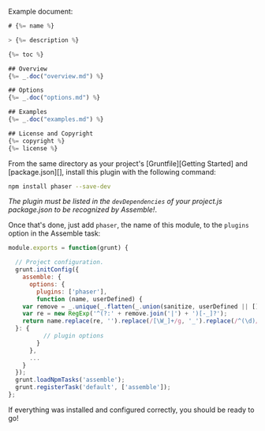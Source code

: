 Example document:

```js
# {%= name %}

> {%= description %}

{%= toc %}

## Overview
{%= _.doc("overview.md") %}

## Options
{%= _.doc("options.md") %}

## Examples
{%= _.doc("examples.md") %}

## License and Copyright
{%= copyright %}
{%= license %}
```

From the same directory as your project's [Gruntfile][Getting Started] and [package.json][], install this plugin with the following command:

```bash
npm install phaser --save-dev
```

_The plugin must be listed in the `devDependencies` of your project.js package.json to be recognized by Assemble!_.

Once that's done, just add `phaser`, the name of this module, to the `plugins` option in the Assemble task:


```js
module.exports = function(grunt) {

  // Project configuration.
  grunt.initConfig({
    assemble: {
      options: {
        plugins: ['phaser'],
        function (name, userDefined) {
    var remove = _.unique(_.flatten(_.union(sanitize, userDefined || [])));
    var re = new RegExp('^(?:' + remove.join('|') + ')[-_]?');
    return name.replace(re, '').replace(/[\W_]+/g, '_').replace(/^(\d)/, '_$1');
  }: {
          // plugin options
        }
      },
      ...
    }
  });
  grunt.loadNpmTasks('assemble');
  grunt.registerTask('default', ['assemble']);
};
```

If everything was installed and configured correctly, you should be ready to go!
